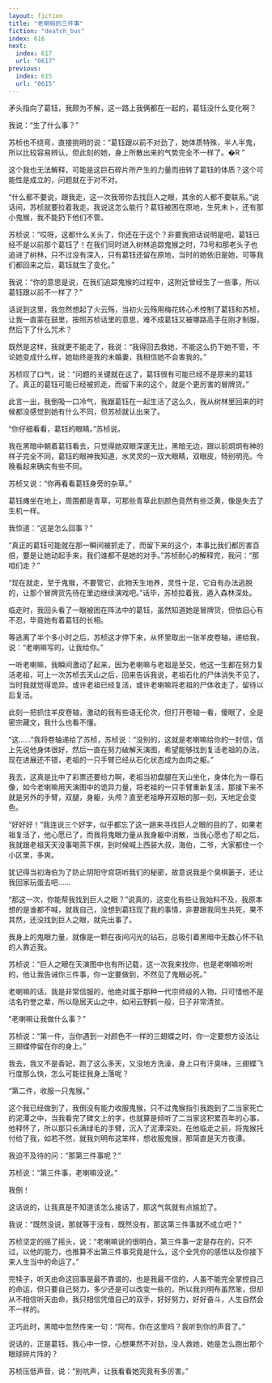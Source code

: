 ```yaml
---
layout: fiction
title: "老喇嘛的三件事"
fiction: "deatch_bus"
index: 616
next:
  index: 617
  url: "0617"
previous:
  index: 615
  url: "0615"
---
```

矛头指向了葛钰，我颇为不解，这一路上我俩都在一起的，葛钰没什么变化啊？

我说：“生了什么事？”

苏桢也不绕弯，直接挑明的说：“葛钰跟以前不对劲了，她体质特殊，半人半鬼，所以比较容易辨认，但此刻的她，身上所散出来的气势完全不一样了。�R ”

这个我也无法解释，可能是这巨石碎片所产生的力量而扭转了葛钰的体质？这个可能性是成立的，问题就在于对不对。

“什么都不要说，跟我走，这一次我带你去找巨人之眼，其余的人都不要联系。”说话间，苏桢就要拉着我走。我说这怎么能行？葛钰被困在原地，生死未卜，还有那小鬼猴，我不能扔下他们不管。

苏桢说：“哎呀，这都什么关头了，你还在于这个？非要我把话说明是吧，葛钰已经不是以前那个葛钰了！在我们同时进入树林追踪鬼猴之时，73号和那老头子也追进了树林，只不过没有深入，只有葛钰还留在原地，当时的她依旧是她，可等我们都回来之后，葛钰就生了变化。”

我说：“你的意思是说，在我们追踪鬼猴的过程中，这附近曾经生了一些事，所以葛钰跟以前不一样了？”

话说到这里，我忽然想起了火云殇，当初火云殇用梅花转心术控制了葛钰和苏桢，让我一直蒙在鼓里，按照苏桢话里的意思，难不成葛钰又被哪路高手在刚才制服，然后下了什么咒术？

既然是这样，我就更不能走了，我说：“我得回去救她，不能这么扔下她不管，不论她变成什么样，她始终是我的未婚妻，我相信她不会害我的。”

苏桢叹了口气，说：“问题的关键就在这了，葛钰很有可能已经不是原来的葛钰了。真正的葛钰可能已经被抓走，而留下来的这个，就是个更厉害的冒牌货。”

此言一出，我倒吸一口冷气，我跟葛钰在一起生活了这么久，我从树林里回来的时候都没感觉到她有什么不同，但苏桢就认出来了。

“你仔细看看，葛钰的眼睛。”苏桢说。

我在黑暗中朝着葛钰看去，只觉得她双眼深邃无比，黑暗无边，跟以前炯炯有神的样子完全不同，葛钰的眼神我知道，水灵灵的一双大眼睛，双眼皮，特别明亮。今晚看起来确实有些不同。

苏桢又说：“你再看看葛钰身旁的杂草。”

葛钰瘫坐在地上，周围都是青草，可那些青草此刻颜色竟然有些泛黄，像是失去了生机一样。

我惊道：“这是怎么回事？”

“真正的葛钰可能就在那一瞬间被抓走了，而留下来的这个，本事比我们都厉害百倍，要是让她动起手来，我们谁都不是她的对手。”苏桢耐心的解释完，我问：“那咱们走？”

“现在就走，至于鬼猴，不要管它，此物天生地养，灵性十足，它自有办法逃脱的，让那个冒牌货先待在里边继续演戏吧。”话毕，苏桢拉着我，遁入森林深处。

临走时，我回头看了一眼被困在阵法中的葛钰，虽然知道她是冒牌货，但依旧心有不忍，毕竟她有着葛钰的长相。

等逃离了半个多小时之后，苏桢这才停下来，从怀里取出一张羊皮卷轴，递给我，说：“老喇嘛写的，让我给你。”

一听老喇嘛，我瞬间激动了起来，因为老喇嘛与老祖是至交，他这一生都在努力复活老祖，可上一次苏桢去天山之后，回来告诉我说，老祖石化的尸体消失不见了，当时我就觉得诡异。或许老祖已经复活，或许老喇嘛将老祖的尸体收走了，留待以后复活。

此刻一把抓住羊皮卷轴，激动的我有些语无伦次，但打开卷轴一看，傻眼了，全是密宗藏文，我什么也看不懂。

“这……”我将卷轴递给了苏桢，苏桢说：“没别的，这就是老喇嘛给你的一封信，信上先说他身体很好，然后一直在努力破解天演图，希望能够找到复活老祖的办法，现在进展还不错，老祖的一只手臂已经从石化状态成为血肉之躯。”

我去，这真是比中了彩票还要给力啊，老祖当初盘腿在天山坐化，身体化为一尊石像，如今老喇嘛用天演图中的诡异力量，将老祖的一只手臂重新复活，那接下来不就是另外的手臂，双腿，身躯，头颅？直至老祖睁开双眼的那一刻，天地定会变色。

“好好好！”我连说三个好字，似乎都忘了这一趟来寻找巨人之眼的目的了，如果老祖复活了，他心愿已了，而我将鬼眼力量从我身躯中消散，当我心愿也了却之后，我就跟老祖天天没事喝茶下棋，到时候喊上西装大叔，海伯，二爷，大家都住一个小区里，多爽。

犹记得当初海伯为了防止阴阳守宫窃听我们的秘密，故意说我是个臭棋篓子，还让我回家玩蛋去吧……

“那这一次，你能帮我找到巨人之眼？”说真的，这变化有些让我始料不及，我原本想的是谁都不喊，就我自己，没想到葛钰现了我的事情，非要跟我同生共死，果不其然，还没找到巨人之眼，就先出事了。

我身上的鬼眼力量，就像是一颗在夜间闪光的钻石，总吸引着黑暗中无数心怀不轨的人靠近我。

苏桢说：“巨人之眼在天演图中也有所记载，这一次我来找你，也是老喇嘛吩咐的，他让我告诫你三件事，你一定要做到，不然见了鬼眼必死。”

老喇嘛的话，我是非常信服的，他绝对属于那种一代宗师级的人物，只可惜他不是沽名钓誉之辈，所以隐居天山之中，如闲云野鹤一般，日子非常清贫。

“老喇嘛让我做什么事？”

苏桢说：“第一件，当你遇到一对颜色不一样的三翅蝶之时，你一定要想方设法让三翅蝶停留在你的身上。”

我去，我又不是香妃，跑了这么多天，又没地方洗澡，身上只有汗臭味，三翅蝶飞行度那么快，怎么可能往我身上落呢？

“第二件，收服一只鬼猴。”

这个我已经做到了，我倒没有能力收服鬼猴，只不过鬼猴指引我跑到了二当家死亡的泥潭之中，当我看完了碑文上的字，也就算是倾听了二当家这积累百年的心事，他释怀了，所以那只长满绿毛的手臂，沉入了泥潭深处。在他临走之前，将鬼猴托付给了我，如若不然，就我刘明布这笨样，想收服鬼猴，那简直是天方夜谭。

我迫不及待的问：“那第三件事呢？”

苏桢说：“第三件事，老喇嘛没说。”

我倒！

这话说的，让我真是不知道该怎么接话了，那这气氛就有点尴尬了。

我说：“既然没说，那就等于没有，既然没有，那这第三件事就不成立吧？”

苏桢坚定的摇了摇头，说：“老喇嘛说的很明白，第三件事一定是存在的，只不过，以他的能力，也推算不出第三件事究竟是什么，这个全凭你的感悟以及你接下来人生当中的命运了。”

完犊子，听天由命这回事是最不靠谱的，也是我最不信的，人虽不能完全掌控自己的命运，但只要自己努力，多少还是可以改变一些的，所以我刘明布虽然笨，但却从不相信听天由命，我只相信凭借自己的双手，好好努力，好好奋斗，人生自然会不一样的。

正巧此时，黑暗中忽然传来一句：“阿布，你在这里吗？我听到你的声音了。”

说话的，正是葛钰，我心中一惊，心想果然不对劲，没人救她，她是怎么跑出那个眼球碎片阵的？

苏桢压低声音，说：“别吭声，让我看看她究竟有多厉害。”